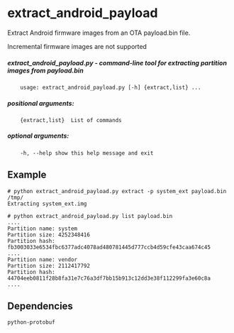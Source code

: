 # extract_android_payload

Extract Android firmware images from an OTA payload.bin file.

Incremental firmware images are not supported

##### extract_android_payload.py - command-line tool for extracting partition images from payload.bin
        usage: extract_android_payload.py [-h] {extract,list} ...

##### positional arguments:  
    	{extract,list}  List of commands

##### optional arguments:
        -h, --help show this help message and exit

## Example

```
# python extract_android_payload.py extract -p system_ext payload.bin /tmp/
Extracting system_ext.img
```

```
# python extract_android_payload.py list payload.bin
....
Partition name: system
Partition size: 4252348416
Partition hash: fb3003033e6534fbc6377adc4078ad480781445d777ccb4d59cfe43caa674c45
....
Partition name: vendor
Partition size: 2112417792
Partition hash: 44704eeb0811f28b8fa31e7c76a3df7bb15b913c12dd3e38f112299fa3e60c8a
....
```

## Dependencies

```
python-protobuf
```


        